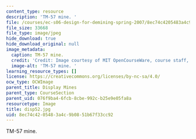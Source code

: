 ```yaml
---
content_type: resource
description: 'TM-57 mine. '
file: /courses/ec-s06-design-for-demining-spring-2007/8ec74c4205483a4c9b0851b67f33cc92_disp52.jpg
file_size: 33668
file_type: image/jpeg
hide_download: true
hide_download_original: null
image_metadata:
  caption: TM-57 mine.
  credit: 'Credit: Image courtesy of MIT OpenCourseWare, course staff, and students.'
  image-alt: 'TM-57 mine. '
learning_resource_types: []
license: https://creativecommons.org/licenses/by-nc-sa/4.0/
ocw_type: OCWImage
parent_title: Display Mines
parent_type: CourseSection
parent_uid: 076f9ba4-6fcb-8cbe-992c-b25e9e05fa8a
resourcetype: Image
title: disp52.jpg
uid: 8ec74c42-0548-3a4c-9b08-51b67f33cc92
---
```

TM-57 mine. 